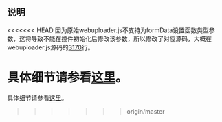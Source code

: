 说明
---

<<<<<<< HEAD
因为原始webuploader.js不支持为formData设置函数类型参数，这将导致不能在控件初始化后修改该参数，所以修改了对应源码，大概在webuploader.js源码的[3170](https://github.com/fex-team/webuploader/blob/master/dist/webuploader.js#L3170)行。

具体细节请参看[这里](https://github.com/kazaff/me.kazaff.article/blob/master/%E8%81%8A%E8%81%8A%E5%A4%A7%E6%96%87%E4%BB%B6%E4%B8%8A%E4%BC%A0.md)。
=======
具体细节请参看[这里](http://blog.kazaff.me/2014/11/14/聊聊大文件上传/)。
>>>>>>> origin/master
